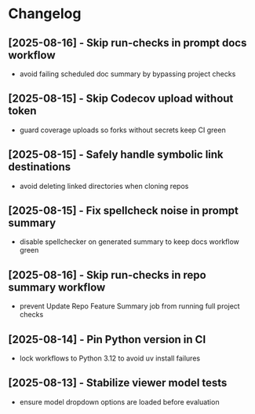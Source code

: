 # Changelog

## [2025-08-16] - Skip run-checks in prompt docs workflow
- avoid failing scheduled doc summary by bypassing project checks

## [2025-08-15] - Skip Codecov upload without token
- guard coverage uploads so forks without secrets keep CI green

## [2025-08-15] - Safely handle symbolic link destinations
- avoid deleting linked directories when cloning repos

## [2025-08-15] - Fix spellcheck noise in prompt summary
- disable spellchecker on generated summary to keep docs workflow green

## [2025-08-16] - Skip run-checks in repo summary workflow
- prevent Update Repo Feature Summary job from running full project checks

## [2025-08-14] - Pin Python version in CI
- lock workflows to Python 3.12 to avoid uv install failures

## [2025-08-13] - Stabilize viewer model tests
- ensure model dropdown options are loaded before evaluation
